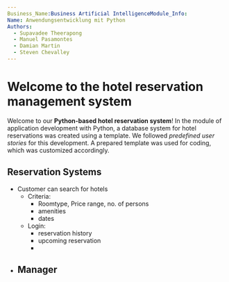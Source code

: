 ```yaml
---
Business_Name:Business Artificial IntelligenceModule_Info:   
Name: Anwendungsentwicklung mit Python  
Authors:        
  - Supavadee Theerapong    
  - Manuel Pasamontes    
  - Damian Martin    
  - Steven Chevalley
---
```

# Welcome to the hotel reservation management system
Welcome to our **Python-based hotel reservation system**! 
In the module of application development with Python, 
a database system for hotel reservations was created using a template.
We followed *predefined user stories* for this development. 
A prepared template was used for coding, which was customized accordingly.


## Reservation Systems
- Customer can search for hotels
  - Criteria: 
    - Roomtype, Price range, no. of persons
    - amenities
    - dates
  - Login:
    - reservation history
    - upcoming reservation
    - 
- Manager 
  - 



